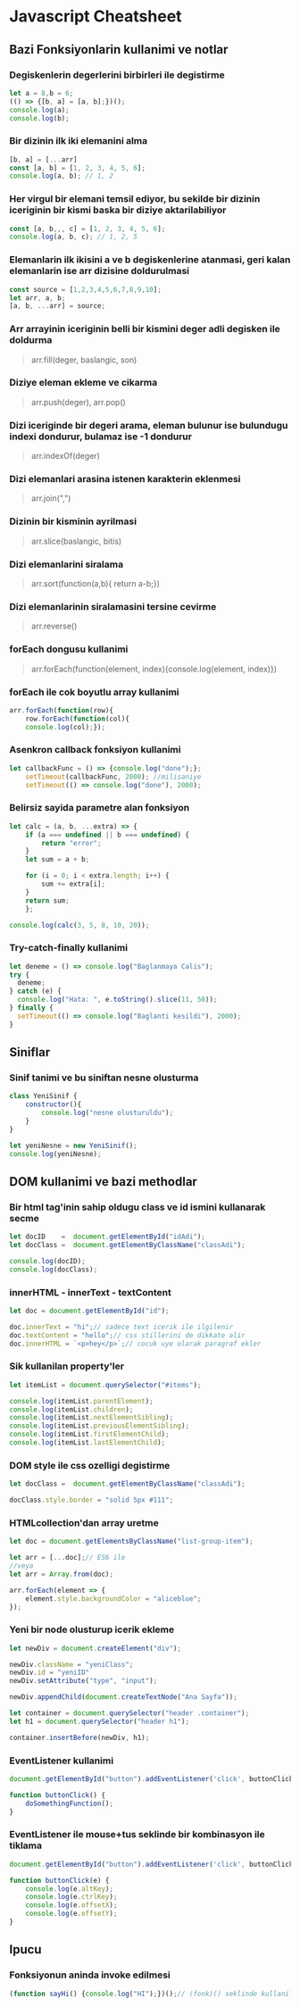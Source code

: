 # Javascript Cheatsheet

## Bazi Fonksiyonlarin kullanimi ve notlar

### Degiskenlerin degerlerini birbirleri ile degistirme

```javascript
let a = 8,b = 6;
(() => {[b, a] = [a, b];})();
console.log(a);
console.log(b);
```

### Bir dizinin ilk iki elemanini alma

```javascript
[b, a] = [...arr]
const [a, b] = [1, 2, 3, 4, 5, 6];  
console.log(a, b); // 1, 2
```

### Her virgul bir elemani temsil ediyor, bu sekilde bir dizinin iceriginin bir kismi baska bir diziye aktarilabiliyor

```javascript
const [a, b,,, c] = [1, 2, 3, 4, 5, 6];  
console.log(a, b, c); // 1, 2, 5
```

### Elemanlarin ilk ikisini a ve b degiskenlerine atanmasi, geri kalan elemanlarin ise arr dizisine doldurulmasi

```javascript
const source = [1,2,3,4,5,6,7,8,9,10];  
let arr, a, b;  
[a, b, ...arr] = source;
```

### Arr arrayinin iceriginin belli bir kismini deger adli degisken ile doldurma

> arr.fill(deger, baslangic, son)

### Diziye eleman ekleme ve cikarma

> arr.push(deger), arr.pop()

### Dizi iceriginde bir degeri arama, eleman bulunur ise bulundugu indexi dondurur, bulamaz ise -1 dondurur

> arr.indexOf(deger)

### Dizi elemanlari arasina istenen karakterin eklenmesi

> arr.join(",")

### Dizinin bir kisminin ayrilmasi

> arr.slice(baslangic, bitis)

### Dizi elemanlarini siralama

> arr.sort(function(a,b){ return a-b;})

### Dizi elemanlarinin siralamasini tersine cevirme

> arr.reverse()

### forEach dongusu kullanimi

> arr.forEach(function(element, index){console.log(element, index)})

### forEach ile cok boyutlu array kullanimi

```javascript
arr.forEach(function(row){  
    row.forEach(function(col){  
    console.log(col);});
```

### Asenkron callback fonksiyon kullanimi

```javascript
let callbackFunc = () => {console.log("done");};
    setTimeout(callbackFunc, 2000); //milisaniye
    setTimeout(() => console.log("done"), 2000);
```

### Belirsiz sayida parametre alan fonksiyon

```javascript
let calc = (a, b, ...extra) => {
    if (a === undefined || b === undefined) {
        return "error";
    }
    let sum = a + b;

    for (i = 0; i < extra.length; i++) {
        sum += extra[i];
    }
    return sum;
    };

console.log(calc(3, 5, 8, 10, 20));
```

### Try-catch-finally kullanimi

```javascript
let deneme = () => console.log("Baglanmaya Calis");
try {
  deneme;
} catch (e) {
  console.log("Hata: ", e.toString().slice(11, 50));
} finally {
  setTimeout(() => console.log("Baglanti kesildi"), 2000);
}
```

## Siniflar

### Sinif tanimi ve bu siniftan nesne olusturma

```javascript
class YeniSinif {
    constructor(){
        console.log("nesne olusturuldu");
    }
}

let yeniNesne = new YeniSinif();
console.log(yeniNesne);
```

## DOM kullanimi ve bazi methodlar

### Bir html tag'inin sahip oldugu class ve id ismini kullanarak secme

```javascript
let docID    =  document.getElementById("idAdi");
let docClass =  document.getElementByClassName("classAdi");

console.log(docID);
console.log(docClass);
```

### innerHTML - innerText - textContent

```javascript
let doc = document.getElementById("id");

doc.innerText = "hi";// sadece text icerik ile ilgilenir
doc.textContent = "hello";// css stillerini de dikkate alir
doc.innerHTML = `<p>hey</p>`;// cocuk uye olarak paragraf ekler
```

### Sik kullanilan property'ler

```javascript
let itemList = document.querySelector("#items");

console.log(itemList.parentElement);
console.log(itemList.children);
console.log(itemList.nextElementSibling);
console.log(itemList.previousElementSibling);
console.log(itemList.firstElementChild);
console.log(itemList.lastElementChild);

```

### DOM style ile css ozelligi degistirme

```javascript
let docClass =  document.getElementByClassName("classAdi");

docClass.style.border = "solid 5px #111";

```

### HTMLcollection'dan array uretme

```javascript
let doc = document.getElementsByClassName("list-group-item");

let arr = [...doc];// ES6 ile
//veya
let arr = Array.from(doc);

arr.forEach(element => {
    element.style.backgroundColor = "aliceblue";
});

```

### Yeni bir node olusturup icerik ekleme

```javascript
let newDiv = document.createElement("div");

newDiv.className = "yeniClass";
newDiv.id = "yeniID"
newDiv.setAttribute("type", "input");

newDiv.appendChild(document.createTextNode("Ana Sayfa"));

let container = document.querySelector("header .container");
let h1 = document.querySelector("header h1");

container.insertBefore(newDiv, h1);
```

### EventListener kullanimi

```javascript
document.getElementById("button").addEventListener('click', buttonClick);

function buttonClick() {
    doSomethingFunction();
}
```

### EventListener ile mouse+tus seklinde bir kombinasyon ile tiklama

```javascript
document.getElementById("button").addEventListener('click', buttonClick);

function buttonClick(e) {
    console.log(e.altKey);
    console.log(e.ctrlKey);
    console.log(e.offsetX);
    console.log(e.offsetY);
}
```

## Ipucu

### Fonksiyonun aninda invoke edilmesi

```javascript
(function sayHi() {console.log("HI");})();// (fonk)() seklinde kullanilir

```

